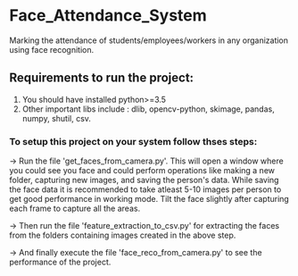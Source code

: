 # Face_Attendance_System
Marking the attendance of students/employees/workers in any organization using face recognition.

## Requirements to run the project:
1. You should have installed python>=3.5
2. Other important libs include : dlib, opencv-python, skimage, pandas, numpy, shutil, csv.

### To setup this project on your system follow thses steps:
-> Run the file 'get_faces_from_camera.py'. This will open a window where you could see you face and could perform operations like making a new folder, capturing new images, and saving the person's data. 
While saving the face data it is recommended to take atleast 5-10 images per person to get good performance in working mode. Tilt the face slightly after capturing each frame to capture all the areas.

-> Then run the file 'feature_extraction_to_csv.py' for extracting the faces from the folders containing images created in the above step.

-> And finally execute the file 'face_reco_from_camera.py' to see the performance of the project. 
